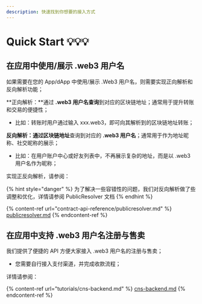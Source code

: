 ```yaml
---
description: 快速找到你想要的接入方式
---
```


# Quick Start 💡💡💡

## 在应用中使用/展示 .web3 用户名

如果需要在您的 App/dApp 中使用/展示 .Web3 用户名，则需要实现正向解析和反向解析功能；

**正向解析：**通过 **.web3 用户名查询**到对应的区块链地址；通常用于提升转账和交易的便捷性；

* 比如：转账时用户通过输入 xxx.web3，即可向其解析到的区块链地址转账；

**反向解析：**通过**区块链地址**查询到对应的 **.web3 用户名**；通常用于作为地址昵称、社交昵称的展示；

* 比如：在用户账户中心或好友列表中，不再展示复杂的地址，而是以 .web3 用户名作为昵称；



实现正反向解析，请参阅：

{% hint style="danger" %}
为了解决一些容错性的问题，我们对反向解析做了些调整和优化，详情请参阅 PublicResolver 文档
{% endhint %}

{% content-ref url="contract-api-reference/publicresolver.md" %}
[publicresolver.md](contract-api-reference/publicresolver.md)
{% endcontent-ref %}



## 在应用中支持 .web3 用户名注册与售卖

我们提供了便捷的 API 方便大家接入 .web3 用户名的注册与售卖；

* 您需要自行接入支付渠道，并完成收款流程；

详情请参阅：

{% content-ref url="tutorials/cns-backend.md" %}
[cns-backend.md](tutorials/cns-backend.md)
{% endcontent-ref %}





